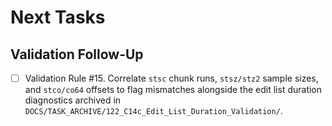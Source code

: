 # Next Tasks

## Validation Follow-Up

- [ ] Validation Rule #15. Correlate `stsc` chunk runs, `stsz/stz2` sample sizes, and `stco/co64` offsets to flag mismatches alongside the edit list duration diagnostics archived in `DOCS/TASK_ARCHIVE/122_C14c_Edit_List_Duration_Validation/`.
